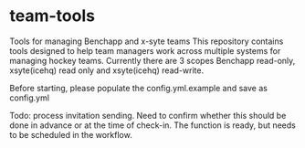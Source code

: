# team-tools
Tools for managing Benchapp and x-syte teams
This repository contains tools designed to help team managers work across multiple systems for managing hockey teams.
Currently there are 3 scopes Benchapp read-only, xsyte(icehq) read only and xsyte(icehq) read-write. 

Before starting, please populate the config.yml.example and save as config.yml

Todo: process invitation sending. Need to confirm whether this should be done in advance or at the time of check-in. The function is ready, but needs to be scheduled in the workflow.
